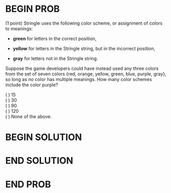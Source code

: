 # BEGIN PROB

(1 point) Stringle uses the following color scheme, or assignment of
colors to meanings:

-   **green** for letters in the correct position,

-   **yellow** for letters in the Stringle string, but in the incorrect
    position,

-   **gray** for letters not in the Stringle string.

Suppose the game developers could have instead used any three colors
from the set of seven colors $\{$red, orange, yellow, green, blue,
purple, gray$\}$, so long as no color has multiple meanings. How many
color schemes include the color purple?

( ) $15$\
( ) $30$\
( ) $90$\
( ) $120$\
( ) None of the above.

# BEGIN SOLUTION

# END SOLUTION

# END PROB
